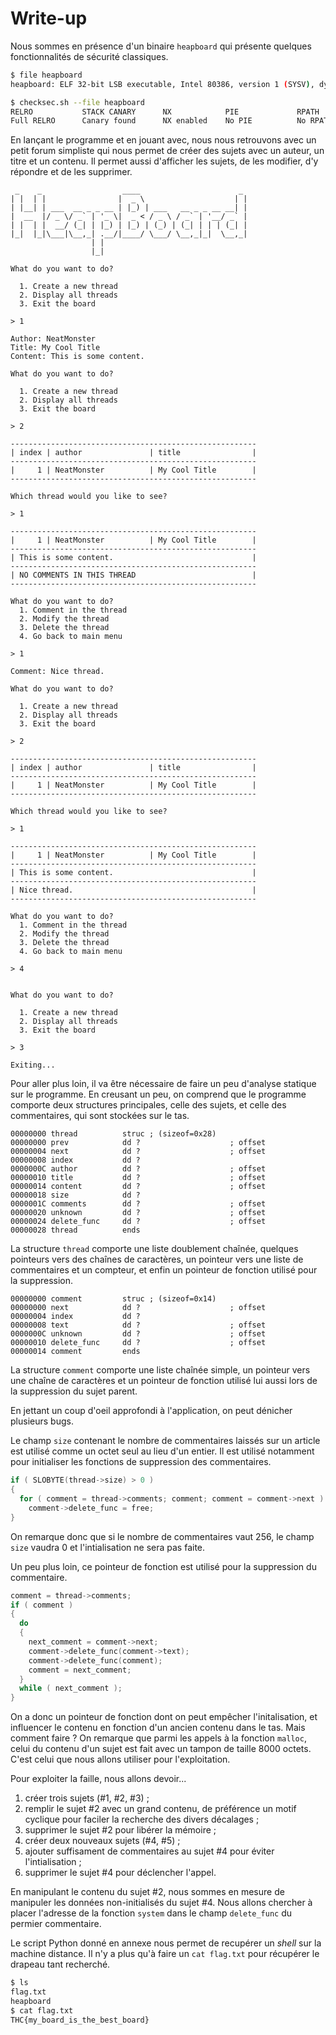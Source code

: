 # Write-up

Nous sommes en présence d'un binaire `heapboard` qui présente quelques fonctionnalités de sécurité classiques.

```bash$ file heapboardheapboard: ELF 32-bit LSB executable, Intel 80386, version 1 (SYSV), dynamically linked, interpreter /lib/ld-linux.so.2, for GNU/Linux 2.6.32, BuildID[sha1]=063a809e986aff1eb61fafcbcce7d7890add19fd, stripped

$ checksec.sh --file heapboardRELRO           STACK CANARY      NX            PIE             RPATH      RUNPATH      FILEFull RELRO      Canary found      NX enabled    No PIE          No RPATH   No RUNPATH   heapboard```

En lançant le programme et en jouant avec, nous nous retrouvons avec un petit forum simpliste qui nous permet de créer des sujets avec un auteur, un titre et un contenu. Il permet aussi d'afficher les sujets, de les modifier, d'y répondre et de les supprimer.

```
 _    _                  ____                      _ | |  | |                |  _ \                    | || |__| | ___  __ _ _ __ | |_) | ___   __ _ _ __ __| ||  __  |/ _ \/ _` | '_ \|  _ < / _ \ / _` | '__/ _` || |  | |  __/ (_| | |_) | |_) | (_) | (_| | | | (_| ||_|  |_|\___|\__,_| .__/|____/ \___/ \__,_|_|  \__,_|                  | |                                                  |_|                                What do you want to do?  1. Create a new thread  2. Display all threads  3. Exit the board> 1Author: NeatMonsterTitle: My Cool TitleContent: This is some content.What do you want to do?  1. Create a new thread  2. Display all threads  3. Exit the board> 2-------------------------------------------------------| index | author               | title                |-------------------------------------------------------|     1 | NeatMonster          | My Cool Title        |-------------------------------------------------------Which thread would you like to see?> 1-------------------------------------------------------|     1 | NeatMonster          | My Cool Title        |-------------------------------------------------------| This is some content.                               |-------------------------------------------------------| NO COMMENTS IN THIS THREAD                          |-------------------------------------------------------What do you want to do?  1. Comment in the thread  2. Modify the thread  3. Delete the thread  4. Go back to main menu> 1Comment: Nice thread.What do you want to do?  1. Create a new thread  2. Display all threads  3. Exit the board> 2-------------------------------------------------------| index | author               | title                |-------------------------------------------------------|     1 | NeatMonster          | My Cool Title        |-------------------------------------------------------Which thread would you like to see?> 1-------------------------------------------------------|     1 | NeatMonster          | My Cool Title        |-------------------------------------------------------| This is some content.                               |-------------------------------------------------------| Nice thread.                                        |-------------------------------------------------------What do you want to do?  1. Comment in the thread  2. Modify the thread  3. Delete the thread  4. Go back to main menu> 4What do you want to do?  1. Create a new thread  2. Display all threads  3. Exit the board> 3Exiting...```

Pour aller plus loin, il va être nécessaire de faire un peu d'analyse statique sur le programme. En creusant un peu, on comprend que le programme comporte deux structures principales, celle des sujets, et celle des commentaires, qui sont stockées sur le tas.

```00000000 thread          struc ; (sizeof=0x28)00000000 prev            dd ?                    ; offset00000004 next            dd ?                    ; offset00000008 index           dd ?0000000C author          dd ?                    ; offset00000010 title           dd ?                    ; offset00000014 content         dd ?                    ; offset00000018 size            dd ?0000001C comments        dd ?                    ; offset00000020 unknown         dd ?                    ; offset00000024 delete_func     dd ?                    ; offset00000028 thread          ends
```

La structure `thread` comporte une liste doublement chaînée, quelques pointeurs vers des chaînes de caractères, un pointeur vers une liste de commentaires et un compteur, et enfin un pointeur de fonction utilisé pour la suppression.

```
00000000 comment         struc ; (sizeof=0x14)00000000 next            dd ?                    ; offset00000004 index           dd ?00000008 text            dd ?                    ; offset0000000C unknown         dd ?                    ; offset00000010 delete_func     dd ?                    ; offset00000014 comment         ends
```

La structure `comment` comporte une liste chaînée simple, un pointeur vers une chaîne de caractères et un pointeur de fonction utilisé lui aussi lors de la suppression du sujet parent.

En jettant un coup d'oeil approfondi à l'application, on peut dénicher plusieurs bugs.

Le champ `size` contenant le nombre de commentaires laissés sur un article est utilisé comme un octet seul au lieu d'un entier. Il est utilisé notamment pour initialiser les fonctions de suppression des commentaires.

```c
if ( SLOBYTE(thread->size) > 0 ){  for ( comment = thread->comments; comment; comment = comment->next )    comment->delete_func = free;}
```

On remarque donc que si le nombre de commentaires vaut 256, le champ `size` vaudra 0 et l'intialisation ne sera pas faite.

Un peu plus loin, ce pointeur de fonction est utilisé pour la suppression du commentaire.

```c
comment = thread->comments;if ( comment ){  do  {    next_comment = comment->next;    comment->delete_func(comment->text);    comment->delete_func(comment);    comment = next_comment;  }  while ( next_comment );}
```

On a donc un pointeur de fonction dont on peut empêcher l'initalisation, et influencer le contenu en fonction d'un ancien contenu dans le tas. Mais comment faire ? On remarque que parmi les appels à la fonction `malloc`, celui du contenu d'un sujet est fait avec un tampon de taille 8000 octets. C'est celui que nous allons utiliser pour l'exploitation.

Pour exploiter la faille, nous allons devoir...

1. créer trois sujets (#1, #2, #3) ;
2. remplir le sujet #2 avec un grand contenu, de préférence un motif cyclique pour faciler la recherche des divers décalages ;
3. supprimer le sujet #2 pour libérer la mémoire ;
4. créer deux nouveaux sujets (#4, #5) ;
5. ajouter suffisament de commentaires au sujet #4 pour éviter l'intialisation ;
6. supprimer le sujet #4 pour déclencher l'appel.

En manipulant le contenu du sujet #2, nous sommes en mesure de manipuler les données non-initialisés du sujet #4. Nous allons chercher à placer l'adresse de la fonction `system` dans le champ `delete_func` du permier commentaire.

Le script Python donné en annexe nous permet de recupérer un *shell* sur la machine distance. Il n'y a plus qu'à faire un `cat flag.txt` pour récupérer le drapeau tant recherché.

```bash
$ ls
flag.txt
heapboard
$ cat flag.txt
THC{my_board_is_the_best_board}
```


